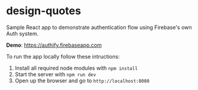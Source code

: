 # design-quotes

Sample React app to demonstrate authentication flow using Firebase's own Auth system.

**Demo**: https://authify.firebaseapp.com

To run the app locally follow these intructions:

1. Install all required node modules with ```npm install```
2. Start the server with ```npm run dev```
3. Open up the browser and go to ```http://localhost:8080```